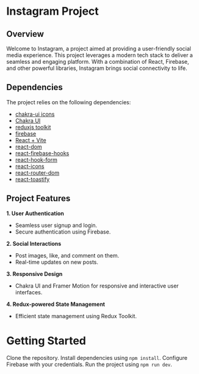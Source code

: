 # Instagram Project

## Overview
Welcome to Instagram, a project aimed at providing a user-friendly social media experience. This project leverages a modern tech stack to deliver a seamless and engaging platform. With a combination of React, Firebase, and other powerful libraries, Instagram brings social connectivity to life.

## Dependencies
The project relies on the following dependencies:

- [chakra-ui icons](https://chakra-ui.com/docs/components/icon)
- [Chakra UI](https://www.npmjs.com/package/@chakra-ui/react)
- [reduxjs toolkit](https://redux-toolkit.js.org/introduction/getting-started)
- [firebase](https://www.npmjs.com/package/firebase)
- [React + Vite](https://vitejs.dev/guide/)
- [react-dom](https://www.npmjs.com/package/react-dom)
- [react-firebase-hooks](https://github.com/csfrequency/react-firebase-hooks)
- [react-hook-form](https://www.npmjs.com/package/react-hook-form)
- [react-icons](https://react-icons.github.io/react-icons/)
- [react-router-dom](https://www.npmjs.com/package/react-router-dom)
- [react-toastify](https://www.npmjs.com/package/react-toastify)

## Project Features
**1. User Authentication**
- Seamless user signup and login.
- Secure authentication using Firebase.

**2. Social Interactions**
- Post images, like, and comment on them.
- Real-time updates on new posts.

**3. Responsive Design**
- Chakra UI and Framer Motion for responsive and interactive user interfaces.

**4. Redux-powered State Management**
- Efficient state management using Redux Toolkit.
 # Getting Started
  Clone the repository.
  Install dependencies using ` npm install `.
  Configure Firebase with your credentials.
  Run the project using  ` npm run dev `.
  


